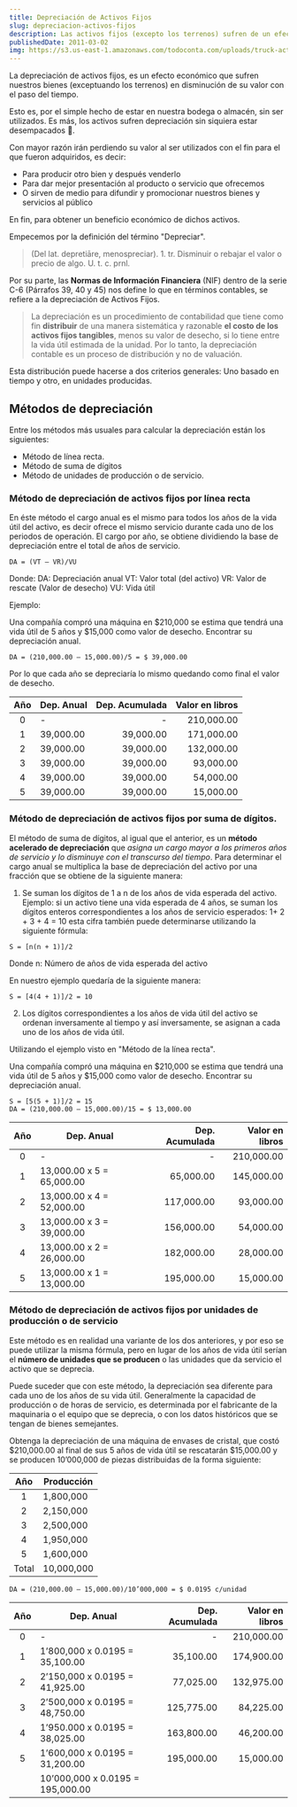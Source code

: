 ```yaml
---
title: Depreciación de Activos Fijos
slug: depreciacion-activos-fijos
description: Las activos fijos (excepto los terrenos) sufren de un efecto económico denominado depreciación, que no es mas que la disminución de su valor.
publishedDate: 2011-03-02
img: https://s3.us-east-1.amazonaws.com/todoconta.com/uploads/truck-activos-fijos-assets.jpeg
---
```

La depreciación de activos fijos, es un efecto económico que sufren nuestros bienes (exceptuando los terrenos) en disminución de su valor con el paso del tiempo.

Esto es, por el simple hecho de estar en nuestra bodega o almacén, sin ser utilizados. Es más, los activos sufren depreciación sin siquiera estar desempacados 🤯.

Con mayor razón irán perdiendo su valor al ser utilizados con el fin para el que fueron adquiridos, es decir:

- Para producir otro bien y después venderlo
- Para dar mejor presentación al producto o servicio que ofrecemos 
- O sirven de medio para difundir y promocionar nuestros bienes y servicios al público

En fin, para obtener un beneficio económico de dichos activos.

Empecemos por la definición del término "Depreciar".

> (Del lat. depretiāre, menospreciar).
> 1. tr. Disminuir o rebajar el valor o precio de algo. U. t. c. prnl.

Por su parte, las **Normas de Información Financiera** (NIF) dentro de la serie C-6 (Párrafos 39, 40 y 45) nos define lo que en términos contables, se refiere a la depreciación de Activos Fijos.

> La depreciación es un procedimiento de contabilidad que tiene como fin **distribuir** de una manera sistemática y razonable **el costo de los activos fijos tangibles**, menos su valor de desecho, si lo tiene entre la vida útil estimada de la unidad. Por lo tanto, la depreciación contable es un proceso de distribución y no de valuación.

Esta distribución puede hacerse a dos criterios generales: Uno basado en tiempo y otro, en unidades producidas.

## Métodos de depreciación

Entre los métodos más usuales para calcular la depreciación están los siguientes:

- Método de línea recta. 
- Método de suma de dígitos 
- Método de unidades de producción o de servicio.

### Método de depreciación de activos fijos por línea recta

En éste método el cargo anual es el mismo para todos los años de la vida útil del activo, es decir ofrece el mismo servicio durante cada uno de los periodos de operación. El cargo por año, se obtiene dividiendo la base de depreciación entre el total de años de servicio.

```
DA = (VT – VR)/VU
```

Donde:
DA: Depreciación anual
VT: Valor total (del activo)
VR: Valor de rescate (Valor de desecho)
VU: Vida útil

Ejemplo:

Una compañía compró una máquina en $210,000 se estima que tendrá una vida útil de 5 años y $15,000 como valor de desecho. Encontrar su depreciación anual.

```
DA = (210,000.00 – 15,000.00)/5 = $ 39,000.00
```

Por lo que cada año se depreciaría lo mismo quedando como final el valor de desecho.

| Año | Dep. Anual | Dep. Acumulada | Valor en libros |
|:---:|------------|---------------:|----------------:|
|  0  | -          |              - |      210,000.00 |
|  1  | 39,000.00  |      39,000.00 |      171,000.00 |
|  2  | 39,000.00  |      39,000.00 |      132,000.00 |
|  3  | 39,000.00  |      39,000.00 |       93,000.00 |
|  4  | 39,000.00  |      39,000.00 |       54,000.00 |
|  5  | 39,000.00  |      39,000.00 |       15,000.00 |

### Método de depreciación de activos fijos por suma de dígitos.

El método de suma de dígitos, al igual que el anterior, es un **método acelerado de depreciación** que _asigna un cargo mayor a los primeros años de servicio y lo disminuye con el transcurso del tiempo_. Para determinar el cargo anual se multiplica la base de depreciación del activo por una fracción que se obtiene de la siguiente manera:

1. Se suman los dígitos de 1 a n de los años de vida esperada del activo. Ejemplo: si un activo tiene una vida esperada de 4 años, se suman los dígitos enteros correspondientes a los años de servicio esperados: 1+ 2 + 3 + 4 = 10 esta cifra también puede determinarse utilizando la siguiente fórmula:

```
S = [n(n + 1)]/2
```

Donde n: Número de años de vida esperada del activo

En nuestro ejemplo quedaría de la siguiente manera:

```
S = [4(4 + 1)]/2 = 10
```

2. Los dígitos correspondientes a los años de vida útil del activo se ordenan inversamente al tiempo y así inversamente, se asignan a cada uno de los años de vida útil.

Utilizando el ejemplo visto en "Método de la línea recta".

Una compañía compró una máquina en $210,000 se estima que tendrá una vida útil de 5 años y $15,000 como valor de desecho. Encontrar su depreciación anual.

```
S = [5(5 + 1)]/2 = 15
DA = (210,000.00 – 15,000.00)/15 = $ 13,000.00
```


| Año | Dep. Anual                | Dep. Acumulada | Valor en libros |
|:---:|---------------------------|---------------:|----------------:|
|  0  | -                         |              - |      210,000.00 |
|  1  | 13,000.00 x 5 = 65,000.00 |      65,000.00 |      145,000.00 |
|  2  | 13,000.00 x 4 = 52,000.00 |     117,000.00 |       93,000.00 |
|  3  | 13,000.00 x 3 = 39,000.00 |     156,000.00 |       54,000.00 |
|  4  | 13,000.00 x 2 = 26,000.00 |     182,000.00 |       28,000.00 |
|  5  | 13,000.00 x 1 = 13,000.00 |     195,000.00 |       15,000.00 |

### Método de depreciación de activos fijos por unidades de producción o de servicio

Este método es en realidad una variante de los dos anteriores, y por eso se puede utilizar la misma fórmula, pero en lugar de los años de vida útil serían el **número de unidades que se producen** o las unidades que da servicio el activo que se deprecia.

Puede suceder que con este método, la depreciación sea diferente para cada uno de los años de su vida útil. Generalmente la capacidad de producción o de horas de servicio, es determinada por el fabricante de la maquinaria o el equipo que se deprecia, o con los datos históricos que se tengan de bienes semejantes.

Obtenga la depreciación de una máquina de envases de cristal, que costó $210,000.00 al final de sus 5 años de vida útil se rescatarán $15,000.00 y se producen 10’000,000 de piezas distribuidas de la forma siguiente:

|  Año  | Producción |
|:-----:|------------|
|   1   | 1,800,000  |
|   2   | 2,150,000  |
|   3   | 2,500,000  |
|   4   | 1,950,000  |
|   5   | 1,600,000  |
| Total | 10,000,000 |

```
DA = (210,000.00 – 15,000.00)/10’000,000 = $ 0.0195 c/unidad
```

| Año | Dep. Anual                       | Dep. Acumulada | Valor en libros |
|:---:|----------------------------------|---------------:|----------------:|
|  0  | -                                |              - |      210,000.00 |
|  1  | 1’800,000 x 0.0195 = 35,100.00   |      35,100.00 |      174,900.00 |
|  2  | 2’150,000 x 0.0195 = 41,925.00   |      77,025.00 |      132,975.00 |
|  3  | 2’500,000 x 0.0195 = 48,750.00   |     125,775.00 |       84,225.00 |
|  4  | 1’950.000 x 0.0195 = 38,025.00   |     163,800.00 |       46,200.00 |
|  5  | 1’600,000 x 0.0195 = 31,200.00   |     195,000.00 |       15,000.00 |
|     | 10’000,000 x 0.0195 = 195,000.00 |                |                 |

